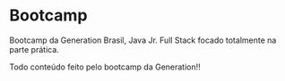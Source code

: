 # Bootcamp
Bootcamp da Generation Brasil, Java Jr. Full Stack focado totalmente na parte prática.

Todo conteúdo feito pelo bootcamp da Generation!!
